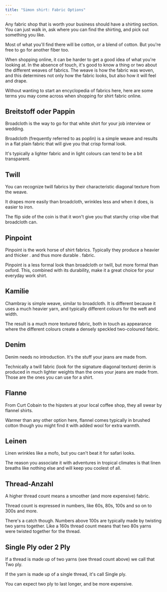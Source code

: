 ```yaml
---
title: "Simon shirt: Fabric Options"
---
```


Any fabric shop that is worth your business should have a shirting section. You can just walk in, ask where you can find the shirting, and pick out something you like.

Most of what you'll find there will be cotton, or a blend of cotton. But you're free to go for another fiber too.

When shopping online, it can be harder to get a good idea of what you're looking at. In the absence of touch, it's good to know a thing or two about the different weaves of fabrics. The weave is how the fabric was woven, and this determines not only how the fabric looks, but also how it will feel and drape.

Without wanting to start an encyclopedia of fabrics here, here are some terms you may come across when shopping for shirt fabric online.

## Breitstoff oder Pappin

Broadcloth is the way to go for that white shirt for your job interview or wedding.

Broadcloth (frequently referred to as poplin) is a simple weave and results in a flat plain fabric that will give you that crisp formal look.

It's typically a lighter fabric and in light colours can tend to be a bit transparent.

## Twill

You can recognize twill fabrics by their characteristic diagonal texture from the weave.

It drapes more easily than broadcloth, wrinkles less and when it does, is easier to iron.

The flip side of the coin is that it won't give you that starchy crisp vibe that broadcloth can.

## Pinpoint

Pinpoint is the work horse of shirt fabrics. Typically they produce a heavier and thicker . and thus more durable . fabric.

Pinpoint is a less formal look than broadcloth or twill, but more formal than oxford. This, combined with its durability, make it a great choice for your everyday work shirt.

## Kamilie

Chambray is simple weave, similar to broadcloth. It is different because it uses a much heavier yarn, and typically different colours for the weft and width.

The result is a much more textured fabric, both in touch as appearance where the different colours create a densely speckled two-coloured fabric.

## Denim

Denim needs no introduction. It's the stuff your jeans are made from.

Technically a twill fabric (look for the signature diagonal texture) denim is produced in much lighter weights than the ones your jeans are made from. Those are the ones you can use for a shirt.

## Flanne

From Curt Cobain to the hipsters at your local coffee shop, they all swear by flannel shirts.

Warmer than any other option here, flannel comes typically in brushed cotton though you might find it with added wool for extra warmth.

## Leinen

Linen wrinkles like a mofo, but you can't beat it for safari looks.

The reason you associate it with adventures in tropical climates is that linen breaths like nothing else and will keep you coolest of all.

## Thread-Anzahl

A higher thread count means a smoother (and more expensive) fabric.

Thread count is expressed in numbers, like 60s, 80s, 100s and so on to 300s and more.

There's a catch though. Numbers above 100s are typically made by twisting two yarns together. Like a 160s thread count means that two 80s yarns were twisted together for the thread.

## Single Ply oder 2 Ply

If a thread is made up of two yarns (see thread count above) we call that Two ply.

If the yarn is made up of a single thread, it's call Single ply.

You can expect two ply to last longer, and be more expensive.
